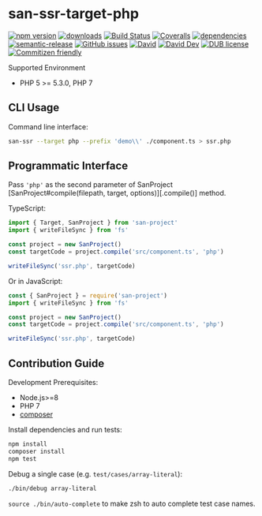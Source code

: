 # san-ssr-target-php
[![npm version](https://img.shields.io/npm/v/san-ssr-target-php.svg)](https://www.npmjs.org/package/san-ssr-target-php)
[![downloads](https://img.shields.io/npm/dm/san-ssr-target-php.svg)](https://www.npmjs.org/package/san-ssr-target-php)
[![Build Status](https://travis-ci.com/searchfe/san-ssr-target-php.svg?branch=master)](https://travis-ci.com/searchfe/san-ssr-target-php)
[![Coveralls](https://img.shields.io/coveralls/searchfe/san-ssr-target-php.svg)](https://coveralls.io/github/searchfe/san-ssr-target-php?branch=master)
[![dependencies](https://img.shields.io/david/searchfe/san-ssr-target-php.svg)](https://david-dm.org/searchfe/san-ssr-target-php)
[![semantic-release](https://img.shields.io/badge/%20%20%F0%9F%93%A6%F0%9F%9A%80-semantic--release-e10079.svg)](https://github.com/searchfe/san-ssr-target-php)
[![GitHub issues](https://img.shields.io/github/issues-closed/searchfe/san-ssr-target-php.svg)](https://github.com/searchfe/san-ssr-target-php/issues)
[![David](https://img.shields.io/david/searchfe/san-ssr-target-php.svg)](https://david-dm.org/searchfe/san-ssr-target-php)
[![David Dev](https://img.shields.io/david/dev/searchfe/san-ssr-target-php.svg)](https://david-dm.org/searchfe/san-ssr-target-php?type=dev)
[![DUB license](https://img.shields.io/dub/l/vibe-d.svg)](https://github.com/searchfe/san-ssr-target-php/blob/master/LICENSE)
[![Commitizen friendly](https://img.shields.io/badge/commitizen-friendly-brightgreen.svg)](https://github.com/angular/angular.js/blob/master/DEVELOPERS.md#commits)

Supported Environment

* PHP 5 >= 5.3.0, PHP 7

## CLI Usage

Command line interface:

```bash
san-ssr --target php --prefix 'demo\\' ./component.ts > ssr.php
```

## Programmatic Interface

Pass `'php'` as the second parameter of SanProject
[SanProject#compile(filepath, target, options)][.compile()] method.

TypeScript:

```typescript
import { Target, SanProject } from 'san-project'
import { writeFileSync } from 'fs'

const project = new SanProject()
const targetCode = project.compile('src/component.ts', 'php')

writeFileSync('ssr.php', targetCode)
```

Or in JavaScript:

```typescript
const { SanProject } = require('san-project')
import { writeFileSync } from 'fs'

const project = new SanProject()
const targetCode = project.compile('src/component.ts', 'php')

writeFileSync('ssr.php', targetCode)
```

## Contribution Guide

Development Prerequisites:

* Node.js>=8
* PHP 7
* [composer](https://getcomposer.org)

Install dependencies and run tests:

```bash
npm install
composer install
npm test
```

Debug a single case (e.g. `test/cases/array-literal`):

```bash
./bin/debug array-literal
```

`source ./bin/auto-complete` to make zsh to auto complete test case names.

[san]: https://github.com/baidu/san
[sanproject]: https://searchfe.github.io/san-ssr-target-php/classes/_models_san_project_.sanproject.html
[compile]: https://searchfe.github.io/san-ssr-target-php/classes/_models_san_project_.sanproject.html#compile